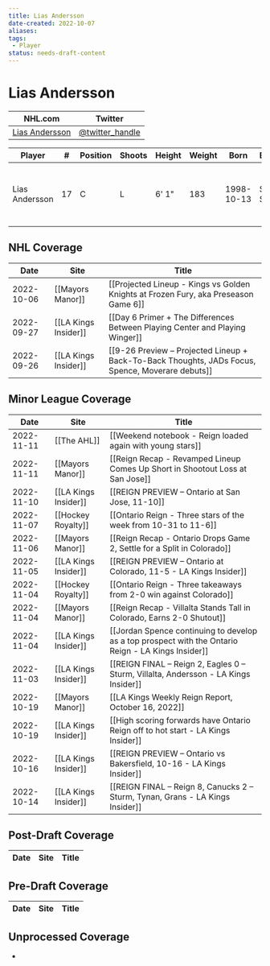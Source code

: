```yaml
---
title: Lias Andersson
date-created: 2022-10-07
aliases: 
tags:
 - Player
status: needs-draft-content
---
```


# Lias Andersson

NHL.com | Twitter
-|-
[Lias Andersson]() | [@twitter_handle](https://twitter.com/)

Player | \# | Position | Shoots | Height | Weight | Born | Birthplace | Draft 
-|-|-|-|-|-|-|-|-
Lias Andersson | 17 | C | L | 6' 1" | 183 | 1998-10-13 | Smogen, SWE | 2017 NYR, 1st rd, 7th pk (7th overall)



## NHL  Coverage
Date | Site |  Title
---|---|---
2022-10-06 | [[Mayors Manor]] | [[Projected Lineup - Kings vs Golden Knights at Frozen Fury, aka Preseason Game 6]]
2022-09-27 | [[LA Kings Insider]] |  [[Day 6 Primer + The Differences Between Playing Center and Playing Winger]]
2022-09-26 | [[LA Kings Insider]] | [[9-26 Preview – Projected Lineup + Back-To-Back Thoughts, JADs Focus, Spence, Moverare debuts]]



## Minor League Coverage
| Date       | Site                 | Title                                                                                               |
| ---------- | -------------------- | --------------------------------------------------------------------------------------------------- |
| 2022-11-11 | [[The AHL]]          | [[Weekend notebook - Reign loaded again with young stars]]                                          |
| 2022-11-11 | [[Mayors Manor]]     | [[Reign Recap - Revamped Lineup Comes Up Short in Shootout Loss at San Jose]]                       |
| 2022-11-10 | [[LA Kings Insider]] | [[REIGN PREVIEW – Ontario at San Jose, 11-10]]                                                      |
| 2022-11-07 | [[Hockey Royalty]]   | [[Ontario Reign - Three stars of the week from 10-31 to 11-6]]                                      |
| 2022-11-06 | [[Mayors Manor]]     | [[Reign Recap - Ontario Drops Game 2, Settle for a Split in Colorado]]                              |
| 2022-11-05 | [[LA Kings Insider]] | [[REIGN PREVIEW – Ontario at Colorado, 11-5 - LA Kings Insider]]                                    |
| 2022-11-04 | [[Hockey Royalty]]   | [[Ontario Reign - Three takeaways from 2-0 win against Colorado]]                                   |
| 2022-11-04 | [[Mayors Manor]]     | [[Reign Recap - Villalta Stands Tall in Colorado, Earns 2-0 Shutout]]                               |
| 2022-11-04 | [[LA Kings Insider]] | [[Jordan Spence continuing to develop as a top prospect with the Ontario Reign - LA Kings Insider]] |
| 2022-11-03 | [[LA Kings Insider]] | [[REIGN FINAL – Reign 2, Eagles 0 – Sturm, Villalta, Andersson - LA Kings Insider]]                 |
| 2022-10-19 | [[Mayors Manor]]     | [[LA Kings Weekly Reign Report, October 16, 2022]]                                                  |
| 2022-10-19 | [[LA Kings Insider]] | [[High scoring forwards have Ontario Reign off to hot start - LA Kings Insider]]                    |
| 2022-10-16 | [[LA Kings Insider]] | [[REIGN PREVIEW – Ontario vs Bakersfield, 10-16 - LA Kings Insider]]                                |
| 2022-10-14 | [[LA Kings Insider]] | [[REIGN FINAL – Reign 8, Canucks 2 – Sturm, Tynan, Grans - LA Kings Insider]]       |


## Post-Draft Coverage
Date | Site |  Title
---|---|---



## Pre-Draft Coverage
Date | Site |  Title
---|---|---


## Unprocessed Coverage
- 
